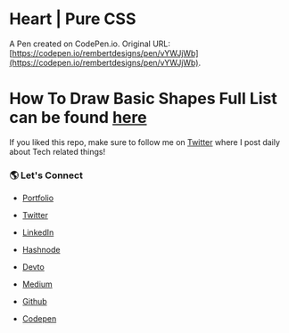 # Heart | Pure CSS

A Pen created on CodePen.io. Original URL: [https://codepen.io/rembertdesigns/pen/vYWJjWb](https://codepen.io/rembertdesigns/pen/vYWJjWb).

# How To Draw Basic Shapes Full List can be found [here](https://codepen.io/collection/OLbyor)

If you liked this repo, make sure to follow me on [Twitter](https://twitter.com/RembertDesigns) where I post daily about Tech related things!

### 🌎 Let's Connect

- [Portfolio](https://www.rembertdesigns.co/)

- [Twitter](https://twitter.com/RembertDesigns)

- [LinkedIn](https://www.linkedin.com/in/rrembert/)

- [Hashnode](https://rembertdesigns.hashnode.dev/)

- [Devto](https://dev.to/rembertdesigns)

- [Medium](https://medium.com/@rembertdesigns)

- [Github](https://github.com/rembertdesigns)

- [Codepen](https://codepen.io/rembertdesigns)
